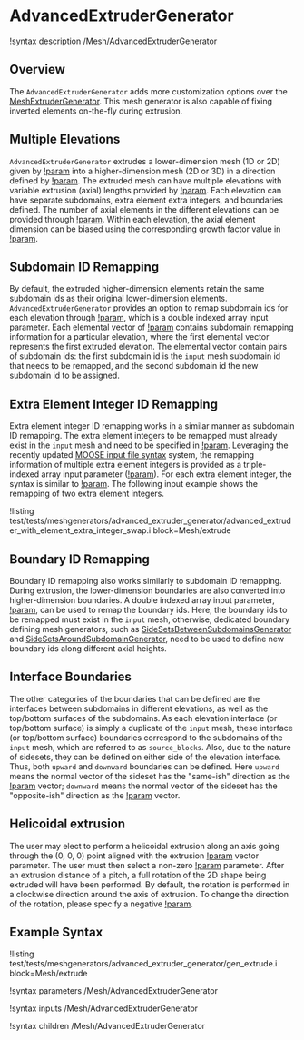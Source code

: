 # AdvancedExtruderGenerator

!syntax description /Mesh/AdvancedExtruderGenerator

## Overview

The `AdvancedExtruderGenerator` adds more customization options over the [MeshExtruderGenerator](MeshExtruderGenerator.md). This mesh generator is also capable of fixing inverted elements on-the-fly during extrusion.

## Multiple Elevations

`AdvancedExtruderGenerator` extrudes a lower-dimension mesh (1D or 2D) given by [!param](/Mesh/AdvancedExtruderGenerator/input) into a higher-dimension mesh (2D or 3D) in a direction defined by [!param](/Mesh/AdvancedExtruderGenerator/direction). The extruded mesh can have multiple elevations with variable extrusion (axial) lengths provided by [!param](/Mesh/AdvancedExtruderGenerator/heights). Each elevation can have separate subdomains, extra element extra integers, and boundaries defined. The number of axial elements in the different elevations can be provided through [!param](/Mesh/AdvancedExtruderGenerator/num_layers). Within each elevation, the axial element dimension can be biased using the corresponding growth factor value in [!param](/Mesh/AdvancedExtruderGenerator/biases).

## Subdomain ID Remapping

By default, the extruded higher-dimension elements retain the same subdomain ids as their original lower-dimension elements. `AdvancedExtruderGenerator` provides an option to remap subdomain ids for each elevation through [!param](/Mesh/AdvancedExtruderGenerator/subdomain_swaps), which is a double indexed array input parameter. Each elemental vector of [!param](/Mesh/AdvancedExtruderGenerator/subdomain_swaps) contains subdomain remapping information for a particular elevation, where the first elemental vector represents the first extruded elevation. The elemental vector contain pairs of subdomain ids: the first subdomain id is the `input` mesh subdomain id that needs to be remapped, and the second subdomain id the new subdomain id to be assigned.

## Extra Element Integer ID Remapping

Extra element integer ID remapping works in a similar manner as subdomain ID remapping. The extra element integers to be remapped must already exist in the `input` mesh and need to be specified in [!param](/Mesh/AdvancedExtruderGenerator/elem_integer_names_to_swap). Leveraging the recently updated [MOOSE input file syntax](https://mooseframework.inl.gov/application_usage/input_syntax.html) system, the remapping information of multiple extra element integers is provided as a triple-indexed array input parameter ([!param](/Mesh/AdvancedExtruderGenerator/elem_integers_swaps)). For each extra element integer, the syntax is similar to [!param](/Mesh/AdvancedExtruderGenerator/subdomain_swaps). The following input example shows the remapping of two extra element integers.

!listing test/tests/meshgenerators/advanced_extruder_generator/advanced_extruder_with_element_extra_integer_swap.i block=Mesh/extrude

## Boundary ID Remapping

Boundary ID remapping also works similarly to subdomain ID remapping. During extrusion, the lower-dimension boundaries are also converted into higher-dimension boundaries. A double indexed array input parameter, [!param](/Mesh/AdvancedExtruderGenerator/boundary_swaps), can be used to remap the boundary ids. Here, the boundary ids to be remapped must exist in the `input` mesh, otherwise, dedicated boundary defining mesh generators, such as [SideSetsBetweenSubdomainsGenerator](SideSetsBetweenSubdomainsGenerator.md) and [SideSetsAroundSubdomainGenerator](SideSetsAroundSubdomainGenerator.md), need to be used to define new boundary ids along different axial heights.

## Interface Boundaries

The other categories of the boundaries that can be defined are the interfaces between subdomains in different elevations, as well as the top/bottom surfaces of the subdomains. As each elevation interface (or top/bottom surface) is simply a duplicate of the `input` mesh, these interface (or top/bottom surface) boundaries correspond to the subdomains of the `input` mesh, which are referred to as `source_blocks`. Also, due to the nature of sidesets, they can be defined on either side of the elevation interface. Thus, both `upward` and `downward` boundaries can be defined. Here `upward` means the normal vector of the sideset has the "same-ish" direction as the [!param](/Mesh/AdvancedExtruderGenerator/direction) vector; `downward` means the normal vector of the sideset has the "opposite-ish" direction as the [!param](/Mesh/AdvancedExtruderGenerator/direction) vector.


## Helicoidal extrusion

The user may elect to perform a helicoidal extrusion along an axis going through the (0, 0, 0) point aligned with
the extrusion [!param](/Mesh/AdvancedExtruderGenerator/direction) vector parameter. The user must then select a non-zero
[!param](/Mesh/AdvancedExtruderGenerator/twist_pitch) parameter.
After an extrusion distance of a pitch, a full rotation of the 2D shape being extruded will have been performed.
By default, the rotation is performed in a clockwise direction around the axis of extrusion. To change the direction of the rotation, please specify a negative [!param](/Mesh/AdvancedExtruderGenerator/twist_pitch).

## Example Syntax

!listing test/tests/meshgenerators/advanced_extruder_generator/gen_extrude.i block=Mesh/extrude

!syntax parameters /Mesh/AdvancedExtruderGenerator

!syntax inputs /Mesh/AdvancedExtruderGenerator

!syntax children /Mesh/AdvancedExtruderGenerator
